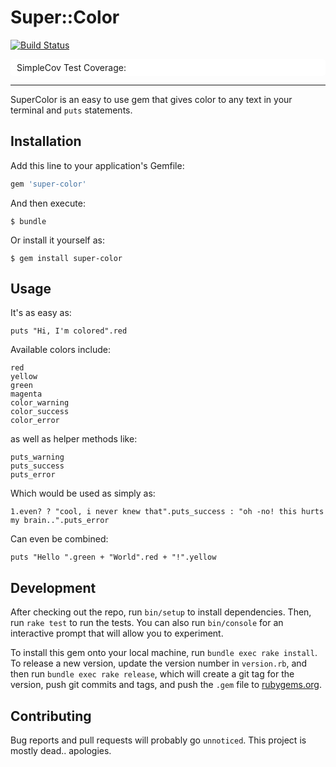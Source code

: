 # Super::Color
[![Build Status](https://travis-ci.org/MVV90/super-color.svg?branch=master)](https://travis-ci.org/MVV90/super-color)

<div id="coverage" style="background-color: white; border-radius: 5px; padding: 5px 5px 5px 10px; align: center">
  SimpleCov Test Coverage: <span id="new-projects"></span>
</div>

<script src="http://code.jquery.com/jquery-3.1.1.min.js"></script>
<script>
  $("#new-projects").load( "https://raw.githubusercontent.com/MVV90/super-color/master/coverage/index.html #footer div", 
     function(responseTxt, statusTxt, xhr) {
       var coveragePercent = $(responseTxt).find(".yellow:first").text();
       $("#new-projects").html(coveragePercent);
       
       if(coveragePercent >= 100.0) {
         $("#coverage").css("border", "2px solid green");
       } else {
         $("#coverage").css("border", "2px solid red");
       }
     }
  );
</script>
---
SuperColor is an easy to use gem that gives color to any text in your terminal and `puts` statements.

## Installation

Add this line to your application's Gemfile:

```ruby
gem 'super-color'
```

And then execute:

    $ bundle

Or install it yourself as:

    $ gem install super-color

## Usage

It's as easy as:
```
puts "Hi, I'm colored".red
```

Available colors include:
```
red
yellow
green
magenta
color_warning
color_success
color_error
```

as well as helper methods like:
```
puts_warning
puts_success
puts_error
```

Which would be used as simply as:
```
1.even? ? "cool, i never knew that".puts_success : "oh -no! this hurts my brain..".puts_error
```

Can even be combined:
```
puts "Hello ".green + "World".red + "!".yellow
```

## Development

After checking out the repo, run `bin/setup` to install dependencies. Then, run `rake test` to run the tests. You can also run `bin/console` for an interactive prompt that will allow you to experiment.

To install this gem onto your local machine, run `bundle exec rake install`. To release a new version, update the version number in `version.rb`, and then run `bundle exec rake release`, which will create a git tag for the version, push git commits and tags, and push the `.gem` file to [rubygems.org](https://rubygems.org).

## Contributing

Bug reports and pull requests will probably go `unnoticed`. This project is mostly dead.. apologies.
